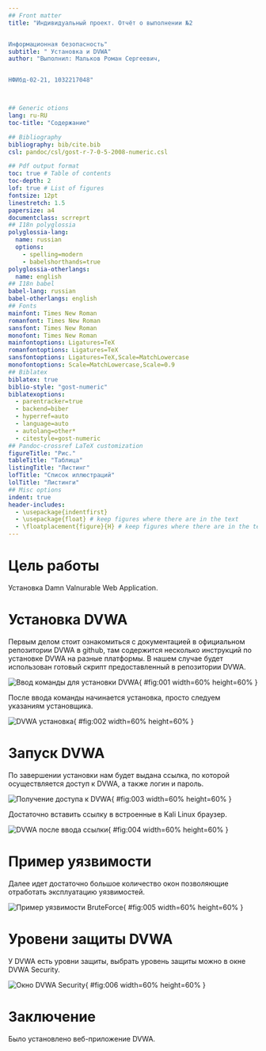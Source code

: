 ```yaml
---
## Front matter
title: "Индивидуальный проект. Отчёт о выполнении №2


Информационная безопасность"
subtitle: " Установка и DVWA"
author: "Выполнил: Мальков Роман Сергеевич, 


НФИбд-02-21, 1032217048"



## Generic otions
lang: ru-RU
toc-title: "Содержание"

## Bibliography
bibliography: bib/cite.bib
csl: pandoc/csl/gost-r-7-0-5-2008-numeric.csl

## Pdf output format
toc: true # Table of contents
toc-depth: 2
lof: true # List of figures
fontsize: 12pt
linestretch: 1.5
papersize: a4
documentclass: scrreprt
## I18n polyglossia
polyglossia-lang:
  name: russian
  options:
	- spelling=modern
	- babelshorthands=true
polyglossia-otherlangs:
  name: english
## I18n babel
babel-lang: russian
babel-otherlangs: english
## Fonts
mainfont: Times New Roman
romanfont: Times New Roman
sansfont: Times New Roman
monofont: Times New Roman
mainfontoptions: Ligatures=TeX
romanfontoptions: Ligatures=TeX
sansfontoptions: Ligatures=TeX,Scale=MatchLowercase
monofontoptions: Scale=MatchLowercase,Scale=0.9
## Biblatex
biblatex: true
biblio-style: "gost-numeric"
biblatexoptions:
  - parentracker=true
  - backend=biber
  - hyperref=auto
  - language=auto
  - autolang=other*
  - citestyle=gost-numeric
## Pandoc-crossref LaTeX customization
figureTitle: "Рис."
tableTitle: "Таблица"
listingTitle: "Листинг"
lofTitle: "Список иллюстраций"
lolTitle: "Листинги"
## Misc options
indent: true
header-includes:
  - \usepackage{indentfirst}
  - \usepackage{float} # keep figures where there are in the text
  - \floatplacement{figure}{H} # keep figures where there are in the text
---
```


# Цель работы

Установка Damn Valnurable Web Application.

# Установка DVWA

Первым делом стоит ознакомиться с документацией в официальном репозитории DVWA в github, там содержится несколько инструкций по установке DVWA на разные платформы.
В нашем случае будет использован готовый скрипт предоставленный в репозитории DVWA.

![Ввод команды для установки DVWA](Screens/Screenshot_1.PNG){ #fig:001 width=60% height=60% }

После ввода команды начинается установка, просто следуем указаниям установщика.

![DVWA установка](Screens/Screenshot_2.PNG){ #fig:002 width=60% height=60% }

# Запуск DVWA

По завершении установки нам будет выдана ссылка, по которой осуществляется доступ к DVWA, а также логин и пароль.

![Получение доступа к DVWA](Screens/Screenshot_3.PNG){ #fig:003 width=60% height=60% }

Достаточно вставить ссылку в встроенные в Kali Linux браузер.

![DVWA после ввода ссылки](Screens/Screenshot_4.PNG){ #fig:004 width=60% height=60% }

# Пример уязвимости

Далее идет достаточно большое количество окон позволяющие отработать эксплуатацию уязвимостей.

![Пример уязвимости BruteForce](Screens/Screenshot_5.PNG){ #fig:005 width=60% height=60% }


# Уровени защиты DVWA

У DVWA есть уровни защиты, выбрать уровень защиты можно в окне DVWA Security.

![Окно DVWA Security](Screens/Screenshot_6.PNG){ #fig:006 width=60% height=60% }

# Заключение

Было установлено веб-приложение DVWA.